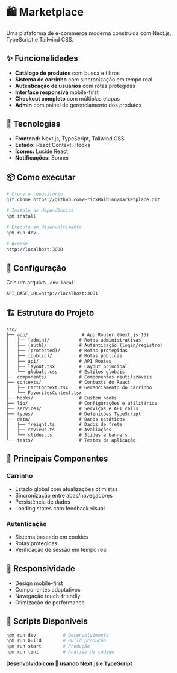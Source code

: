 # 🛍️ Marketplace

Uma plataforma de e-commerce moderna construída com Next.js, TypeScript e Tailwind CSS.

## ✨ Funcionalidades

- **Catálogo de produtos** com busca e filtros
- **Sistema de carrinho** com sincronização em tempo real
- **Autenticação de usuários** com rotas protegidas
- **Interface responsiva** mobile-first
- **Checkout completo** com múltiplas etapas
- **Admin** com painel de gerenciamento dos produtos

## 🚀 Tecnologias

- **Frontend:** Next.js, TypeScript, Tailwind CSS
- **Estado:** React Context, Hooks
- **Ícones:** Lucide React
- **Notificações:** Sonner

## 📦 Como executar

```bash
# Clone o repositório
git clone https://github.com/ErickBalbino/marketplace.git

# Instale as dependências
npm install

# Execute em desenvolvimento
npm run dev

# Acesse
http://localhost:3000
```

## 🔧 Configuração

Crie um arquivo `.env.local`:

```env
API_BASE_URL=http://localhost:3001
```

## 🏗️ Estrutura do Projeto

```
src/
├── app/                    # App Router (Next.js 15)
│   ├── (admin)/           # Rotas administrativas
│   ├── (auth)/            # Autenticação (login/registro)
│   ├── (protected)/       # Rotas protegidas
│   ├── (public)/          # Rotas públicas
│   ├── api/               # API Routes
│   ├── layout.tsx         # Layout principal
│   └── globals.css        # Estilos globais
├── components/            # Componentes reutilizáveis
├── contexts/              # Contexts do React
│   ├── CartContext.tsx    # Gerenciamento do carrinho
│   └── FavoritesContext.tsx
├── hooks/                 # Custom hooks
├── lib/                   # Configurações e utilitários
├── services/              # Serviços e API calls
├── types/                 # Definições TypeScript
├── data/                  # Dados estáticos
│   ├── freight.ts         # Dados de frete
│   ├── reviews.ts         # Avaliações
│   └── slides.ts          # Slides e banners
└── tests/                 # Testes da aplicação
```

## 🎯 Principais Componentes

### Carrinho
- Estado global com atualizações otimistas
- Sincronização entre abas/navegadores
- Persistência de dados
- Loading states com feedback visual

### Autenticação
- Sistema baseado em cookies
- Rotas protegidas
- Verificação de sessão em tempo real

## 📱 Responsividade

- Design mobile-first
- Componentes adaptativos
- Navegação touch-friendly
- Otimização de performance

## 🔄 Scripts Disponíveis

```bash
npm run dev          # Desenvolvimento
npm run build        # Build produção
npm run start        # Produção
npm run lint         # Análise de código
```

**Desenvolvido com 💙 usando Next.js e TypeScript**
